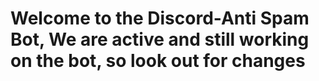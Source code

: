 # Welcome to the Discord-Anti Spam Bot, We are active and still working on the bot, so look out for changes
